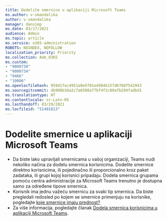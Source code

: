 ```yaml
---
title: Dodelite smernice u aplikaciji Microsoft Teams
ms.author: v-smandalika
author: v-smandalika
manager: dansimp
ms.date: 03/17/2021
audience: Admin
ms.topic: article
ms.service: o365-administration
ROBOTS: NOINDEX, NOFOLLOW
localization_priority: Priority
ms.collection: Adm_O365
ms.custom:
- "9000730"
- "9000734"
- "9466"
- "10006"
ms.openlocfilehash: 95941fec4951a0e5f01e4984b157d6760f542943
ms.sourcegitcommit: db908b3da2c7a6508a77bf4f2c80afb294fadbd1
ms.translationtype: HT
ms.contentlocale: sr-Latn-RS
ms.lasthandoff: 03/29/2021
ms.locfileid: "51401813"
---
```

# <a name="assign-policies-in-microsoft-teams"></a>Dodelite smernice u aplikaciji Microsoft Teams

- Da biste lako upravljali smernicama u vašoj organizaciji, Teams nudi nekoliko načina za dodelu smernica korisnicima. Dodelite smernice direktno korisnicima, ili pojedinačno ili proporcionalno kroz paket zadataka, ili grupi kojoj korisnici pripadaju.  Dodela smernica grupama pomoću centra administracije za Microsoft Teams trenutno je dostupna samo za određene tipove smernica. 
- Korisnik ima jednu važeću smernicu za svaki tip smernica. Da biste pregledali redosled po kojem se smernice primenjuju na korisnike, pogledajte [koje smernice imaju prednost?](https://docs.microsoft.com/microsoftteams/assign-policies#which-policy-takes-precedence)
- Za više informacija, pogledajte članak [Dodela smernica korisnicima u aplikaciji Microsoft Teams](https://docs.microsoft.com/microsoftteams/assign-policies).
